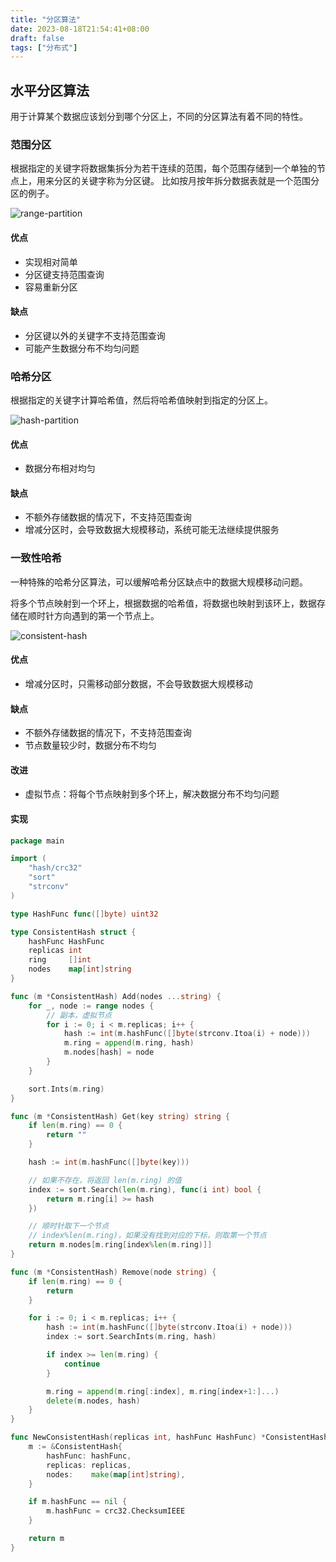 ```yaml
---
title: "分区算法"
date: 2023-08-18T21:54:41+08:00
draft: false
tags: ["分布式"]
---
```


## 水平分区算法

用于计算某个数据应该划分到哪个分区上，不同的分区算法有着不同的特性。

### 范围分区

根据指定的关键字将数据集拆分为若干连续的范围，每个范围存储到一个单独的节点上，用来分区的关键字称为分区键。 比如按月按年拆分数据表就是一个范围分区的例子。

![range-partition](/range-partition.png)

#### 优点

- 实现相对简单
- 分区键支持范围查询
- 容易重新分区

#### 缺点

- 分区键以外的关键字不支持范围查询
- 可能产生数据分布不均匀问题

### 哈希分区

根据指定的关键字计算哈希值，然后将哈希值映射到指定的分区上。

![hash-partition](/hash-partition.png)

#### 优点

- 数据分布相对均匀

#### 缺点

- 不额外存储数据的情况下，不支持范围查询
- 增减分区时，会导致数据大规模移动，系统可能无法继续提供服务

### 一致性哈希

一种特殊的哈希分区算法，可以缓解哈希分区缺点中的数据大规模移动问题。

将多个节点映射到一个环上，根据数据的哈希值，将数据也映射到该环上，数据存储在顺时针方向遇到的第一个节点上。

![consistent-hash](/consistent-hash.png)

#### 优点

- 增减分区时，只需移动部分数据，不会导致数据大规模移动

#### 缺点

- 不额外存储数据的情况下，不支持范围查询
- 节点数量较少时，数据分布不均匀

#### 改进

- 虚拟节点：将每个节点映射到多个环上，解决数据分布不均匀问题

#### 实现

```go
package main

import (
	"hash/crc32"
	"sort"
	"strconv"
)

type HashFunc func([]byte) uint32

type ConsistentHash struct {
	hashFunc HashFunc
	replicas int
	ring     []int
	nodes    map[int]string
}

func (m *ConsistentHash) Add(nodes ...string) {
	for _, node := range nodes {
		// 副本，虚拟节点
		for i := 0; i < m.replicas; i++ {
			hash := int(m.hashFunc([]byte(strconv.Itoa(i) + node)))
			m.ring = append(m.ring, hash)
			m.nodes[hash] = node
		}
	}

	sort.Ints(m.ring)
}

func (m *ConsistentHash) Get(key string) string {
	if len(m.ring) == 0 {
		return ""
	}

	hash := int(m.hashFunc([]byte(key)))

	// 如果不存在，将返回 len(m.ring) 的值
	index := sort.Search(len(m.ring), func(i int) bool {
		return m.ring[i] >= hash
	})

	// 顺时针取下一个节点
	// index%len(m.ring)，如果没有找到对应的下标，则取第一个节点
	return m.nodes[m.ring[index%len(m.ring)]]
}

func (m *ConsistentHash) Remove(node string) {
	if len(m.ring) == 0 {
		return
	}

	for i := 0; i < m.replicas; i++ {
		hash := int(m.hashFunc([]byte(strconv.Itoa(i) + node)))
		index := sort.SearchInts(m.ring, hash)

		if index >= len(m.ring) {
			continue
		}

		m.ring = append(m.ring[:index], m.ring[index+1:]...)
		delete(m.nodes, hash)
	}
}

func NewConsistentHash(replicas int, hashFunc HashFunc) *ConsistentHash {
	m := &ConsistentHash{
		hashFunc: hashFunc,
		replicas: replicas,
		nodes:    make(map[int]string),
	}

	if m.hashFunc == nil {
		m.hashFunc = crc32.ChecksumIEEE
	}

	return m
}
```
